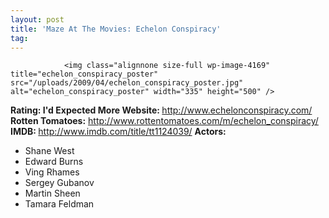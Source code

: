 ```yaml
---
layout: post
title: 'Maze At The Movies: Echelon Conspiracy'
tag: 
---
```



                <img class="alignnone size-full wp-image-4169" title="echelon_conspiracy_poster" src="/uploads/2009/04/echelon_conspiracy_poster.jpg" alt="echelon_conspiracy_poster" width="335" height="500" />
<p><strong>Rating: I'd Expected More
Website: </strong><a href="http://www.echelonconspiracy.com/"><a href="http://www.echelonconspiracy.com/">http://www.echelonconspiracy.com/</a></a>
<strong>Rotten Tomatoes:</strong> <a href="http://www.rottentomatoes.com/m/echelon_conspiracy/"><a href="http://www.rottentomatoes.com/m/echelon_conspiracy/">http://www.rottentomatoes.com/m/echelon_conspiracy/</a></a>
<strong>IMDB: </strong><a href="http://www.imdb.com/title/tt1124039/"><a href="http://www.imdb.com/title/tt1124039/">http://www.imdb.com/title/tt1124039/</a></a>
<strong>Actors:</strong></p>
<ul>
    <li>Shane West</li>
    <li>Edward Burns</li>
    <li>Ving Rhames</li>
    <li>Sergey Gubanov</li>
    <li>Martin Sheen</li>
    <li>Tamara Feldman</li>
</ul>
            
